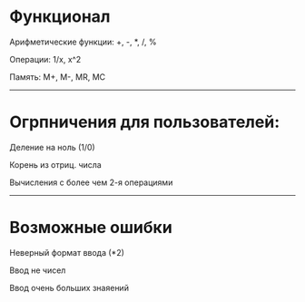 # Функционал

Арифметические функции: +, -, *, /, %

Операции: 1/x, x^2

Память: M+, M-, MR, MC

---

# Огрпничения для пользователей:

Деление на ноль (1/0)

Корень из отриц. числа 

Вычисления с более чем 2-я операциями

---

# Возможные ошибки

Неверный формат ввода (*2)

Ввод не чисел

Ввод очень больших знаяений

